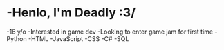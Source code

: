 # -Henlo, I'm Deadly :3/
-16 y/o 
-Interested in game dev
-Looking to enter game jam for first time
-Python
-HTML
-JavaScript
-CSS
-C#
-SQL
